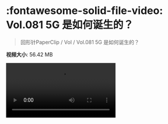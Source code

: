 # :fontawesome-solid-file-video: Vol.081 5G 是如何诞生的？

> 回形针PaperClip / Vol / Vol.081 5G 是如何诞生的？

**视频大小**: 56.42 MB

<div class="video"><video src="https://file.hsyhx.top/archive/回形针PaperClip/Vol/Vol.081 5G 是如何诞生的？.mp4" controls preload>🤔 您的浏览器不支持 video 标签</video></div>